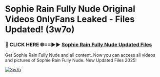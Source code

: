 # Sophie Rain Fully Nude Original Videos 0nlyFans Leaked - Files Updated! (3w7o)

<h3>🔴 CLICK HERE 🌐==►► <a href="https://tinyurl.com/5h6xmrr3" rel="nofollow">Sophie Rain Fully Nude Updated Files</a></h3>

Get Sophie Rain Fully Nude and all content. Now you can access all videos and pictures of Sophie Rain Fully Nude. New Updated Files 2025!

[![3w7o](https://i.imgur.com/KVD873Z.gif)](https://tinyurl.com/5h6xmrr3)

